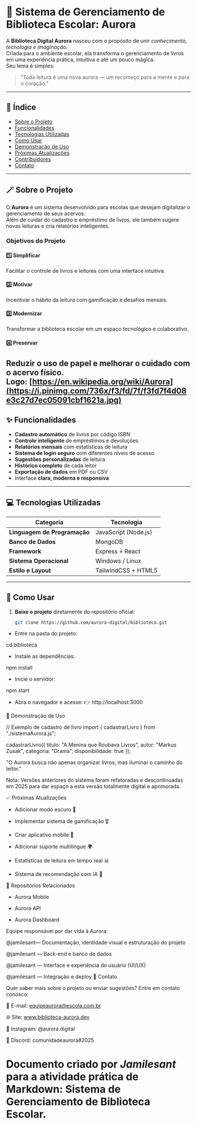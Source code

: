 # 🌌 Sistema de Gerenciamento de Biblioteca Escolar: Aurora

A **Biblioteca Digital Aurora** nasceu com o propósito de unir *conhecimento, tecnologia e imaginação*.  
Criada para o ambiente escolar, ela transforma o gerenciamento de livros em uma experiência prática, intuitiva e até um pouco mágica.  
Seu lema é simples:  
> “Toda leitura é uma nova aurora — um recomeço para a mente e para o coração.”

---

## 🌙 Índice
- [Sobre o Projeto](#sobre-o-projeto)
- [Funcionalidades](#funcionalidades)
- [Tecnologias Utilizadas](#tecnologias-utilizadas)
- [Como Usar](#como-usar)
- [Demonstração de Uso](#demonstração-de-uso)
- [Próximas Atualizações](#próximas-atualizações)
- [Contribuidores](#contribuidores)
- [Contato](#contato)

---

## 🪄 Sobre o Projeto

O **Aurora** é um sistema desenvolvido para escolas que desejam digitalizar o gerenciamento de seus acervos.  
Além de cuidar do cadastro e empréstimo de livros, ele também sugere novas leituras e cria relatórios inteligentes.  

### Objetivos do Projeto
#### 1️⃣ Simplificar
Facilitar o controle de livros e leitores com uma interface intuitiva.  
#### 2️⃣ Motivar
Incentivar o hábito da leitura com gamificação e desafios mensais.  
#### 3️⃣ Modernizar
Transformar a biblioteca escolar em um espaço tecnológico e colaborativo.  
#### 4️⃣ Preservar
Reduzir o uso de papel e melhorar o cuidado com o acervo físico.  
Logo: [https://en.wikipedia.org/wiki/Aurora](https://i.pinimg.com/736x/f3/fd/7f/f3fd7f4d08e3c27d7ec05091cbf1621a.jpg)
---

## ✨ Funcionalidades

- **Cadastro automático** de livros por código ISBN  
- **Controle inteligente** de empréstimos e devoluções  
- **Relatórios mensais** com estatísticas de leitura  
- **Sistema de login seguro** com diferentes níveis de acesso  
- **Sugestões personalizadas** de leitura  
- **Histórico completo** de cada leitor  
- **Exportação de dados** em PDF ou CSV  
- Interface **clara, moderna e responsiva**  

---

## 💻 Tecnologias Utilizadas

| Categoria | Tecnologia |
|------------|-------------|
| **Linguagem de Programação** | JavaScript (Node.js) |
| **Banco de Dados** | MongoDB |
| **Framework** | Express + React |
| **Sistema Operacional** | Windows / Linux |
| **Estilo e Layout** | TailwindCSS + HTML5 |

---

## 🚀 Como Usar

1. **Baixe o projeto** diretamente do repositório oficial:  
   ```bash
   git clone https://github.com/aurora-digital/biblioteca.git


- Entre na pasta do projeto:

cd biblioteca


- Instale as dependências:

npm install


- Inicie o servidor:

npm start


- Abra o navegador e acesse:
👉 http://localhost:3000

🌅 Demonstração de Uso

// Exemplo de cadastro de livro
import { cadastrarLivro } from "./sistemaAurora.js";

cadastrarLivro({
  titulo: "A Menina que Roubava Livros",
  autor: "Markus Zusak",
  categoria: "Drama",
  disponibilidade: true
});


"O Aurora busca não apenas organizar livros, mas iluminar o caminho do leitor."

Nota: Versões anteriores do sistema foram refatoradas e descontinuadas em 2025 para dar espaço a esta versão totalmente digital e aprimorada.

✅ Próximas Atualizações

 - Adicionar modo escuro 🌙

 - Implementar sistema de gamificação 🎖️

 - Criar aplicativo mobile 📱

 - Adicionar suporte multilíngue 🌍

 - Estatísticas de leitura em tempo real 📊

 - Sistema de recomendação com IA 🤖

🔗 Repositórios Relacionados

- Aurora Mobile

- Aurora API

- Aurora Dashboard

Equipe responsável por dar vida à Aurora:

@jamilesant— Documentação, identidade visual e estruturação do projeto

@jamilesant — Back-end e banco de dados

@jamilesant — Interface e experiência do usuário (UI/UX)

@jamilesant — Integração e deploy
💌 Contato

Quer saber mais sobre o projeto ou enviar sugestões?
Entre em contato conosco:

📧 E-mail: equipeaurora@escola.com.br

🌐 Site: www.biblioteca-aurora.dev

📱 Instagram: @aurora.digital

💬 Discord: comunidadeaurora#2025

# Documento criado por *Jamilesant* para a atividade prática de Markdown: Sistema de Gerenciamento de Biblioteca Escolar.
